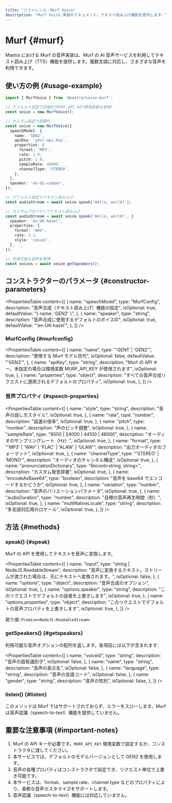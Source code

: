```yaml
---
title: "リファレンス：Murf Voice"
description: "Murf Voice 実装のドキュメント。テキスト読み上げ機能を提供します。"
---
```


# Murf \{#murf\}

Mastra における Murf の音声実装は、Murf の AI 音声サービスを利用してテキスト読み上げ（TTS）機能を提供します。複数言語に対応し、さまざまな音声を利用できます。

## 使い方の例 \{#usage-example\}

```typescript
import { MurfVoice } from '@mastra/voice-murf';

// デフォルト設定で初期化(MURF_API_KEY環境変数を使用)
const voice = new MurfVoice();

// カスタム設定で初期化
const voice = new MurfVoice({
  speechModel: {
    name: 'GEN2',
    apiKey: 'your-api-key',
    properties: {
      format: 'MP3',
      rate: 1.0,
      pitch: 1.0,
      sampleRate: 48000,
      channelType: 'STEREO',
    },
  },
  speaker: 'en-US-cooper',
});

// デフォルト設定でテキスト読み上げ
const audioStream = await voice.speak('Hello, world!');

// カスタムプロパティでテキスト読み上げ
const audioStream = await voice.speak('Hello, world!', {
  speaker: 'en-UK-hazel',
  properties: {
    format: 'WAV',
    rate: 1.2,
    style: 'casual',
  },
});

// 利用可能な音声を取得
const voices = await voice.getSpeakers();
```

## コンストラクターのパラメータ \{#constructor-parameters\}

<PropertiesTable
  content={[
{
name: "speechModel",
type: "MurfConfig",
description: "音声合成（テキスト読み上げ）機能の設定",
isOptional: true,
defaultValue: "{ name: 'GEN2' }",
},
{
name: "speaker",
type: "string",
description: "音声合成に使用するデフォルトのボイスID",
isOptional: true,
defaultValue: "'en-UK-hazel'",
},
]}
/>

### MurfConfig \{#murfconfig\}

<PropertiesTable
  content={[
{
name: "name",
type: "'GEN1' | 'GEN2'",
description: "使用する Murf モデル世代",
isOptional: false,
defaultValue: "'GEN2'",
},
{
name: "apiKey",
type: "string",
description:
"Murf の API キー。未指定の場合は環境変数 MURF_API_KEY が使用されます",
isOptional: true,
},
{
name: "properties",
type: "object",
description: "すべての音声合成リクエストに適用されるデフォルトのプロパティ",
isOptional: true,
},
]}
/>

### 音声プロパティ \{#speech-properties\}

<PropertiesTable
  content={[
{
name: "style",
type: "string",
description: "音声の話し方スタイル",
isOptional: true,
},
{
name: "rate",
type: "number",
description: "話速の倍率",
isOptional: true,
},
{
name: "pitch",
type: "number",
description: "声のピッチ調整",
isOptional: true,
},
{
name: "sampleRate",
type: "8000 | 24000 | 44100 | 48000",
description: "オーディオのサンプリングレート（Hz）",
isOptional: true,
},
{
name: "format",
type: "'MP3' | 'WAV' | 'FLAC' | 'ALAW' | 'ULAW'",
description: "出力オーディオのフォーマット",
isOptional: true,
},
{
name: "channelType",
type: "'STEREO' | 'MONO'",
description: "オーディオのチャンネル構成",
isOptional: true,
},
{
name: "pronunciationDictionary",
type: "Record<string, string>",
description: "カスタム発音辞書",
isOptional: true,
},
{
name: "encodeAsBase64",
type: "boolean",
description: "音声を base64 でエンコードするかどうか",
isOptional: true,
},
{
name: "variation",
type: "number",
description: "音声のバリエーションパラメータ",
isOptional: true,
},
{
name: "audioDuration",
type: "number",
description: "目標の音声再生時間（秒）",
isOptional: true,
},
{
name: "multiNativeLocale",
type: "string",
description: "多言語対応用のロケール",
isOptional: true,
},
]}
/>

## 方法 \{#methods\}

### speak() \{#speak\}

Murf の API を使用してテキストを音声に変換します。

<PropertiesTable
  content={[
{
name: "input",
type: "string | NodeJS.ReadableStream",
description:
"音声に変換するテキスト。ストリームが渡された場合は、先にテキストへ変換されます。",
isOptional: false,
},
{
name: "options",
type: "object",
description: "音声合成のオプション",
isOptional: true,
},
{
name: "options.speaker",
type: "string",
description: "このリクエストでデフォルトの話者を上書きします",
isOptional: true,
},
{
name: "options.properties",
type: "object",
description: "このリクエストでデフォルトの音声プロパティを上書きします",
isOptional: true,
},
]}
/>

戻り値: `Promise<NodeJS.ReadableStream>`

### getSpeakers() \{#getspeakers\}

利用可能な音声オプションの配列を返します。各項目には以下が含まれます:

<PropertiesTable
  content={[
{
name: "voiceId",
type: "string",
description: "音声の固有識別子",
isOptional: false,
},
{
name: "name",
type: "string",
description: "音声の表示名",
isOptional: false,
},
{
name: "language",
type: "string",
description: "音声の言語コード",
isOptional: false,
},
{
name: "gender",
type: "string",
description: "音声の性別",
isOptional: false,
},
]}
/>

### listen() \{#listen\}

このメソッドは Murf ではサポートされておらず、エラーをスローします。Murf は音声認識（speech-to-text）機能を提供していません。

## 重要な注意事項 \{#important-notes\}

1. Murf の API キーが必要です。`MURF_API_KEY` 環境変数で設定するか、コンストラクタに渡してください。
2. 本サービスでは、デフォルトのモデルバージョンとして GEN2 を使用します。
3. 音声の各種プロパティはコンストラクタで設定でき、リクエスト単位で上書き可能です。
4. 本サービスは、format、sample rate、channel type などのプロパティにより、柔軟な音声カスタマイズをサポートします。
5. 音声認識（speech-to-text）機能には対応していません。